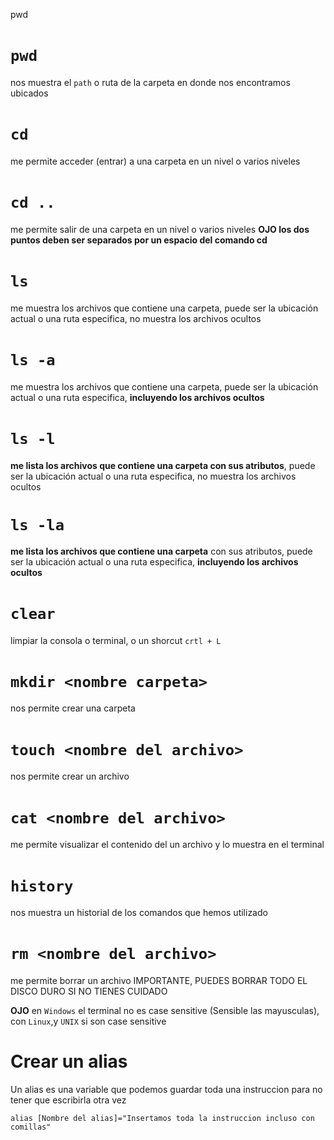 pwd

# `pwd` 
nos muestra el `path` o ruta de la carpeta en donde nos encontramos ubicados
# `cd` 
me permite acceder (entrar) a una carpeta en un nivel o varios niveles
# `cd ..` 
me permite salir de una carpeta en un nivel o varios niveles **OJO los dos puntos deben ser separados por un espacio del comando cd**
# `ls` 
me muestra los archivos que contiene una carpeta, puede ser la ubicación actual o una ruta especifica, no muestra los archivos ocultos
# `ls -a` 
me muestra los archivos que contiene una carpeta, puede ser la ubicación actual o una ruta especifica, **incluyendo los archivos ocultos**
# `ls -l` 
**me lista los archivos que contiene una carpeta con sus atributos**, puede ser la ubicación actual o una ruta especifica, no muestra los archivos ocultos
# `ls -la`
**me lista los archivos que contiene una carpeta** con sus atributos, puede ser la ubicación actual o una ruta especifica, **incluyendo los archivos ocultos**
# `clear` 
limpiar la consola o terminal, o un shorcut `crtl + L`
# `mkdir <nombre carpeta>` 
nos permite crear una carpeta
# `touch <nombre del archivo>` 
nos permite crear un archivo
# `cat <nombre del archivo>` 
me permite visualizar el contenido del un archivo y lo muestra en el terminal
# `history` 
nos muestra un historial de los comandos que hemos utilizado
# `rm <nombre del archivo>` 
me permite borrar un archivo IMPORTANTE, PUEDES BORRAR TODO EL DISCO DURO SI NO TIENES CUIDADO


**OJO** en `Windows` el terminal no es case sensitive (Sensible las mayusculas), con `Linux`,y `UNIX` si son case sensitive


# Crear un alias
Un alias es una variable que podemos guardar toda una instruccion para no tener que escribirla otra vez
```
alias [Nombre del alias]="Insertamos toda la instruccion incluso con comillas"
```
